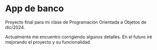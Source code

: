 # App de banco

Proyecto final para mi clase de Programación Orientada a Objetos de dic/2024.

Actualmente me encuentro corrigiendo algunos detalles. En el futuro iré mejorando el proyecto y su funcionalidad.
